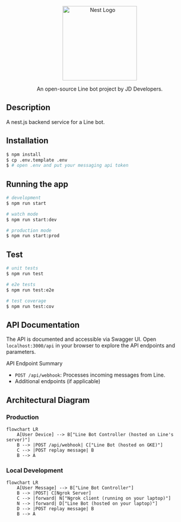 <p align="center">
  <a href="https://www.wlchurch.org.tw/" target="blank">
    <img 
      src="https://www.wlchurch.org.tw/mw/cufiles/images/web/logo.webp" 
      width="200" 
      alt="Nest Logo" 
    />
  </a>
</p>

<p align="center">
  An open-source Line bot project by JD Developers.
</p>

  <!--[![Backers on Open Collective](https://opencollective.com/nest/backers/badge.svg)](https://opencollective.com/nest#backer)
  [![Sponsors on Open Collective](https://opencollective.com/nest/sponsors/badge.svg)](https://opencollective.com/nest#sponsor)-->

## Description
A nest.js backend service for a Line bot.

## Installation

```bash
$ npm install
$ cp .env.template .env
$ # open .env and put your messaging api token
```

## Running the app

```bash
# development
$ npm run start

# watch mode
$ npm run start:dev

# production mode
$ npm run start:prod
```

## Test

```bash
# unit tests
$ npm run test

# e2e tests
$ npm run test:e2e

# test coverage
$ npm run test:cov
```

## API Documentation

The API is documented and accessible via Swagger UI. Open `localhost:3000/api` in your browser to explore the API endpoints and parameters.

API Endpoint Summary
- `POST /api/webhook`: Processes incoming messages from Line.
- Additional endpoints (if applicable)

## Architectural Diagram

### Production

```mermaid
flowchart LR
    A[User Device] --> B["Line Bot Controller (hosted on Line's server)"]
    B --> |POST /api/webhook| C["Line Bot (hosted on GKE)"]
    C --> |POST replay message| B
    B --> A
```

### Local Development

```mermaid
flowchart LR
    A[User Message] --> B["Line Bot Controller"]
    B --> |POST| C[Ngrok Server]
    C --> |forward| N["Ngrok client (running on your laptop)"]
    N --> |forward| D["Line Bot (hosted on your laptop)"]
    D --> |POST replay message| B
    B --> A
```
